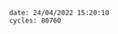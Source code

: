 

                date: 24/04/2022 15:20:10
                cycles: 80760

                         